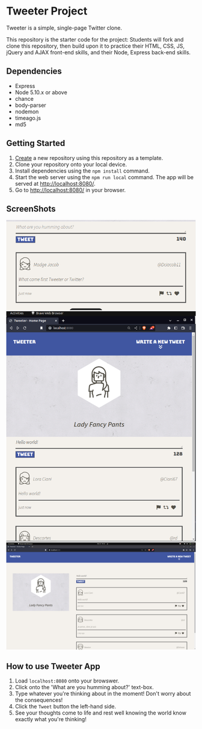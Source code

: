 # Tweeter Project

Tweeter is a simple, single-page Twitter clone.

This repository is the starter code for the project: Students will fork and clone this repository, then build upon it to practice their HTML, CSS, JS, jQuery and AJAX front-end skills, and their Node, Express back-end skills.

## Dependencies

- Express
- Node 5.10.x or above
- chance 
- body-parser
- nodemon 
- timeago.js 
- md5

## Getting Started

1. [Create](https://github.com/Njoe00/Tweeter1) a new repository using this repository as a template.
2. Clone your repository onto your local device.
3. Install dependencies using the `npm install` command.
3. Start the web server using the `npm run local` command. The app will be served at <http://localhost:8080/>.
4. Go to <http://localhost:8080/> in your browser.


## ScreenShots 
![Screenshot of tweets](https://github.com/Njoe00/Tweeter1/blob/master/docs/tweets.png?raw=true)
![Screenshot of tablet sized Tweeter Application](https://github.com/Njoe00/Tweeter1/blob/master/docs/tweet-box%20tabletsize.png?raw=true)
![Screenshot of desktop sized Tweeter Application](https://github.com/Njoe00/Tweeter1/blob/master/docs/tweet-box-main-page.png?raw=true)

## How to use Tweeter App
1. Load `localhost:8080` onto your browswer.
2. Click onto the 'What are you humming about?' text-box.
3. Type whatever you're thinking about in the moment! Don't worry about the consequences!
4. Click the `Tweet` button the left-hand side.
5. See your thoughts come to life and rest well knowing the world know exactly what you're thinking!
